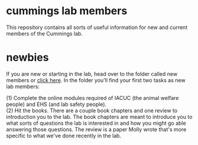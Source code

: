 # cummings lab members

This repository contains all sorts of useful information for new and current members of the Cummings lab.

# newbies
If you are new or starting in the lab, head over to the folder called new members or [click here](https://github.com/lukereding/cummings_lab_members/tree/master/new-members). In the folder you'll find your first two tasks as new lab members: 

(1) Complete the online modules required of IACUC (the animal welfare people) and EHS (and lab safety people).     
(2) Hit the books. There are a couple book chapters and one review to introduction you to the lab. The book chapters are meant to introduce you to what sorts of questions the lab is interested in and how you might go able answering those questions. The review is a paper Molly wrote that's more specific to what we've done recently in the lab.

